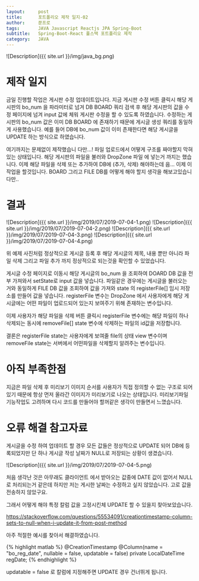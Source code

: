 ```yaml
---
layout:     post
title:      포트폴리오 제작 일지-02
author:     쭌프로
tags:       JAVA Javascript Reactjs JPA Spring-Boot
subtitle:   Spring-Boot-React 풀스택 포트폴리오 제작
category:   JAVA
---
```


<!-- Start Writing Below in Markdown -->

![Description]({{ site.url }}/img/java_bg.png)

# 제작 일지

금일 진행할 작업은 게시판 수정 업데이트입니다. 
지금 게시판 수정 버튼 클릭시 해당 게시판의 bo_num 을 파라미터로 넘겨 DB BOARD 쿼리 검색 후 
해당 게시판의 값을 수정 페이지에 넘겨 input 값에 체워 게시판 수정을 할 수 있도록 하였습니다.
수정하는 게시판의 bo_num 값은 이미 DB BOARD 에 존재하기 때문에 게시글 생성 쿼리를 동일하게 사용했습니다.
예를 들어 DB에 bo_num 값이 이미 존재한다면 해당 게시글을 UPDATE 하는 방식으로 하였습니다.

여기까지는 문제없이 제작했습니 다만...! 파일 업로드에서 어떻게 구조를 짜야할지 막혀있는 상태입니다.
해당 게시판의 파일을 불러와 DropZone 파일 에 넣는거 까지는 했습니다.
이제 해당 파일을 삭제 또는 추가하여 DB에 (추가, 삭제) 해야하는데 음... 이제 이 작업을 할것입니다.
BOARD 그리고 FILE DB를 어떻게 해야 할지 생각을 해보고있습니다만.. 

# 결과

![Description]({{ site.url }}/img/2019/07/2019-07-04-1.png)
![Description]({{ site.url }}/img/2019/07/2019-07-04-2.png)
![Description]({{ site.url }}/img/2019/07/2019-07-04-3.png)
![Description]({{ site.url }}/img/2019/07/2019-07-04-4.png)

위 예제 사진처럼 정상적으로 게시글 등록 후 해당 게시글의 제목, 내용 뿐만 아니라 
파일 삭제 그리고 파일 추가 까지 정상적으로 되는것을 확인할 수 있었습니다.

게시글 수정 페이지로 이동시 해당 게시글의 bo_num 을 조회하여 DOARD DB 값을 전부 가져와서 setState로 input 값을 넣습니다.
파일같은 경우에는 게시글을 불러오는 거와 동일하게 FILE DB 값을 조회하여 값을 가져와 
state 의 registerFile[] 임시 저장소를 만들어 값을 넣습니다. registerFile 변수는 DropZone 에서 사용자에게 해당 게시글에는 
어떤 파일이 업로드되어 있는지 보여주기 위해 존재하는 변수입니다.

이제 사용자가 해당 파일을 삭제 버튼 클릭시 registerFile 변수에는 해당 파일이 하나 삭제되는 동시에
removeFile[] state 변수에 삭제하는 파일의 id값을 저장합니다.

결론은 registerFile state는 사용자에게 보여줄 file의 상태 view 변수이며<br/>
removeFile state는 서버에서 어떤파일을 삭제할지 알려주는 변수입니다.

# 아직 부족한점

지금은 파일 삭제 후 미리보기 이미지 순서를 사용자가 직접 정의할 수 없는 구조로 되어있기 때문에 항상 먼저 올라간 이미지가 미리보기로 나오는
상태입니다. 미리보기파일 기능작업도 고려하며 다시 코드를 만들어야 할꺼같은 생각이 만들면서 느꼈습니다.

# 오류 해결 참고자료

게시글을 수정 하여 업데이트 할 경우 모든 값들은 정상적으로 UPDATE 되어 DB에 등록되었지만 
단 하나 게시글 작성 날짜가 NULL로 저장되는 상황이 생겼습니다.

![Description]({{ site.url }}/img/2019/07/2019-07-04-5.png)

처음 생각난 것은 아무래도 클라이언트 에서 받아오는 값중에 DATE 값이 없어서 NULL로 처리되는거 같은데
하지만 저는 게시한 날짜는 수정하고 싶지 않았습니다. 고로 값을 전송하지 않았구요.

그래서 어떻게 해야 특정 칼럼 값을 고정시킨체 UPDATE 할 수 있을지 찾아보았습니다.

https://stackoverflow.com/questions/55534091/creationtimestamp-column-sets-to-null-when-i-update-it-from-post-method

아주 적절한 예시를 찾아서 해결하였습니다.

{% highlight matlab %}
  @CreationTimestamp
	@Column(name = "bo_reg_date", nullable = false, updatable = false)
	private LocalDateTime regDate;
{% endhighlight %}

updatable = false 로 칼럼에 지정해주면 UPDATE 경우 건너뛰게 됩니다.

